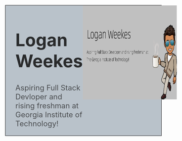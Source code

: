 <body>
    <header style="width:100%;display:flex;background-color:#B9C2CA;border:1px solid black">
        <div style="display: inline-block;width: 100%;">
            <h1 style="font-size: 3.5rem;text-align: left;padding-left: 2rem;opacity: 0.9;">Logan Weekes</h1>
            <p style="font-size: 1.5rem;text-align: left;padding-left: 2rem;opacity: 0.7;">Aspiring Full Stack Devloper and rising freshman at Georgia Institute of Technology!</p>
        </div>
        <img src="./bitmoji.png" style="display: inline-block;width: 19rem;height:19rem;">
    </header>
</body>
